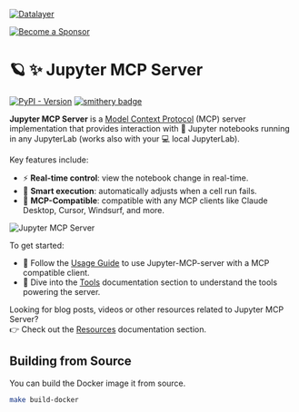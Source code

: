 <!--
  ~ Copyright (c) 2023-2024 Datalayer, Inc.
  ~
  ~ BSD 3-Clause License
-->

[![Datalayer](https://assets.datalayer.tech/datalayer-25.svg)](https://datalayer.io)

[![Become a Sponsor](https://img.shields.io/static/v1?label=Become%20a%20Sponsor&message=%E2%9D%A4&logo=GitHub&style=flat&color=1ABC9C)](https://github.com/sponsors/datalayer)

# 🪐 ✨ Jupyter MCP Server

[![PyPI - Version](https://img.shields.io/pypi/v/jupyter-mcp-server)](https://pypi.org/project/jupyter-mcp-server)
[![smithery badge](https://smithery.ai/badge/@datalayer/jupyter-mcp-server)](https://smithery.ai/server/@datalayer/jupyter-mcp-server)

**Jupyter MCP Server** is a [Model Context Protocol](https://modelcontextprotocol.io) (MCP) server implementation that provides interaction with 📓 Jupyter notebooks running in any JupyterLab (works also with your 💻 local JupyterLab).

Key features include:

- ⚡ **Real-time control**: view the notebook change in real-time.
- 🔁 **Smart execution**: automatically adjusts when a cell run fails.
- 🤝 **MCP-Compatible**: compatible with any MCP clients like Claude Desktop, Cursor, Windsurf, and more.

![Jupyter MCP Server](https://assets.datalayer.tech/jupyter-mcp/jupyter-mcp-server-claude-demo.gif)

To get started:

- 📘 Follow the [Usage Guide](https://jupyter-mcp-server.datalayer.tech/docs/usage) to use Jupyter-MCP-server with a MCP compatible client.
- 🧰 Dive into the [Tools](https://jupyter-mcp-server.datalayer.tech/docs/tools) documentation section to understand the tools powering the server.

Looking for blog posts, videos or other resources related to Jupyter MCP Server? <br/>
👉 Check out the [Resources](https://jupyter-mcp-server.datalayer.tech/docs/resources) documentation section.

## Building from Source

You can build the Docker image it from source.

```bash
make build-docker
```
